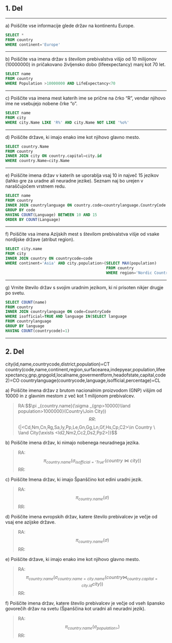 ## 1. Del

---
a) Poiščite vse informacije glede držav na kontinentu Europe.  
```sql
SELECT *
FROM country
WHERE continent='Europe'
```

---
b) Poiščite vsa imena držav s številom prebivalstva višjo od 10 milijonov (10000000) in pričakovano življensko dobo (lifeexpectancy) manj kot 70 let.  
```sql
SELECT name
FROM country
WHERE Population >10000000 AND LifeExpectancy<70
```

---
c) Poiščite vsa imena mest katerih ime se prične na črko “R”, vendar njihovo ime ne vsebujejo nobene črke “o”.  
```sql
SELECT name
FROM city
WHERE city.Name LIKE 'R%' AND city.Name NOT LIKE '%o%' 
```

---
d) Poiščite države, ki imajo enako ime kot njihovo glavno mesto.  
```sql
SELECT country.Name
FROM country
INNER JOIN city ON country.capital=city.id
WHERE country.Name=city.Name
```

---
e) Poiščite imena držav v katerih se uporablja vsaj 10 in največ 15 jezikov (lahko gre za uradne ali neuradne jezike). Seznam naj bo urejen v naraščujočem vrstnem redu.  
```sql
SELECT name
FROM country
INNER JOIN countrylanguage ON country.code=countrylanguage.CountryCode
GROUP BY code
HAVING COUNT(Language) BETWEEN 10 AND 15
ORDER BY COUNT(Language)
```

---
f) Poiščite vsa imena Azijskih mest s številom prebivalstva višje od vsake nordijske države (atribut region).  
```sql
SELECT city.name
FROM city
INNER JOIN country ON countrycode=code
WHERE continent='Asia' AND city.population>(SELECT MAX(population)
											FROM country
											WHERE region='Nordic Countries')
```

---
g) Vrnite število držav s svojim uradnim jezikom, ki ni prisoten nikjer drugje po svetu.
```sql
SELECT COUNT(name)
FROM country
INNER JOIN countrylanguage ON code=CountryCode
WHERE isofficial=TRUE AND language IN(SELECT language
FROM countrylanguage
GROUP BY language
HAVING COUNT(countrycode)=1)
```

---
## 2. Del
city(id,name,countrycode,district,population)=CT
country(code,name,continent,region,surfacearea,indepyear,population,lifeexpectancy,gnp,gnpgold,localname,govermentform,headofstate,capital,code2)=CO
countrylanguage(countrycode,language,isofficial,percentage)=CL

a) Poiščite imena držav z brutom nacionalnim proizvodom (GNP) višjim od 10000 in z glavnim mestom z več kot 1 milijonom prebivalcev.  
>RA:$$\pi _{country.name}(\sigma _{gnp>10000}\land population>1000000}(Country\Join City))$$
>RR:$${<Nm>|<Cd,Nm,Cn,Rg,Sa,Iy,Pp,Le,Gn,Gg,Ln,Gf,Hs,Cp,C2>\in Country \ \land City(\exists <Id2,Nm2,Cc2,Ds2,Pp2>)}$$

b) Poiščite imena držav, ki nimajo nobenega neuradnega jezika.  
>RA:$$\pi _{country.name}(\sigma _{isofficial='True'}(country \Join city))$$
>RR:

c) Poiščite Imena držav, ki imajo Španščino kot edini uradni jezik.  
>RA:$$\pi _{country.name}(\sigma _{})$$
>RR:

d) Poiščite imena evropskih držav, katere število prebivalcev je večje od vsaj ene azijske države.  
>RA:$$\pi _{country.name}(\sigma _{})$$
>RR:

e) Poiščite države, ki imajo enako ime kot njihovo glavno mesto.  
>RA:$$\pi _{country.name}(\sigma _{country.name=city.name}(country\Join _{country.capital=city.id} city))$$
>RR:

f) Poiščite imena držav, katere število prebivalcev je večje od vseh špansko govorečih držav na svetu (Španščina kot uradni ali neuradni jezik).
>RA:$$\pi _{country.name}(\sigma _{population>})$$
>RR: